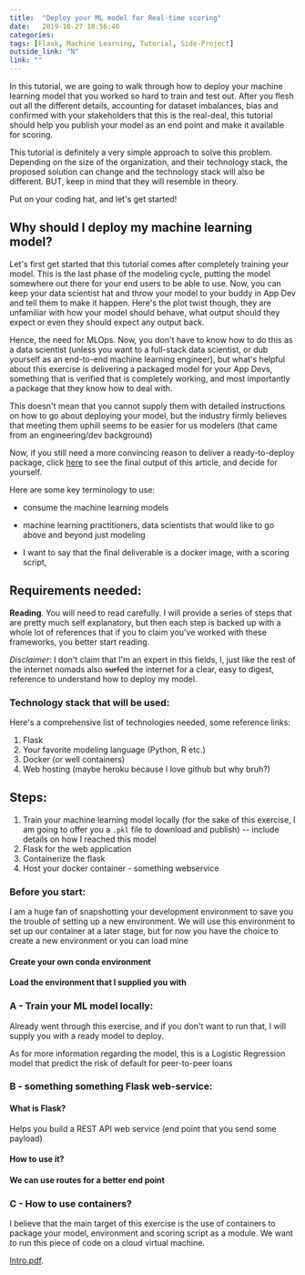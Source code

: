 ```yaml
---
title:  "Deploy your ML model for Real-time scoring"
date:   2019-10-27 18:56:46
categories:  
tags: [Flask, Machine Learning, Tutorial, Side-Project]
outside_link: "N"
link: ""
---
```

In this tutorial, we are going to walk through how to deploy your machine learning 
model that you worked so hard to train and test out. After you flesh out all the 
different details, accounting for dataset imbalances, bias and confirmed with your
stakeholders that this is the real-deal, this tutorial should help you publish your 
model as an end point and make it available for scoring. 

This tutorial is definitely a very simple approach to solve this problem. 
Depending on the size of the organization, and their technology stack, the proposed
solution can change and the technology stack will also be different. BUT, keep in 
mind that they will resemble in theory. 

Put on your coding hat, and let's get started!

## Why should I deploy my machine learning model?

Let's first get started that this tutorial comes after completely training your
model. This is the last phase of the modeling cycle, putting the model somewhere
out there for your end users to be able to use. Now, you can keep your data scientist
hat and throw your model to your buddy in App Dev and tell them to make it happen. 
Here's the plot twist though, they are unfamiliar with how your model should behave, 
what output should they expect or even they should expect any output back. 

Hence, the need for MLOps. Now, you don't have to know how to do this as a data 
scientist (unless you want to a full-stack data scientist, or dub yourself as
an end-to-end machine learning engineer), but what's helpful about this exercise 
is delivering a packaged model for your App Devs, something that is verified that 
is completely working, and most importantly a package that they know how to deal with. 

This doesn't mean that you cannot supply them with detailed instructions on how 
to go about deploying your model, but the industry firmly believes that meeting 
them uphill seems to be easier for us modelers (that came from an engineering/dev
background)

Now, if you still need a more convincing reason to deliver a ready-to-deploy package, 
click [here]() to see the final output of this article, and decide for yourself. 

Here are some key terminology to use: 
- consume the machine learning models
- machine learning practitioners, data scientists that would like to go above and
beyond just modeling 


- I want to say that the final deliverable is a docker image, with a scoring 
script, 
## Requirements needed: 
**Reading**. You will need to read carefully. I will provide a series of steps
that are pretty much self explanatory, but then each step is backed up with a whole
lot of references that if you to claim you've worked with these frameworks, you 
better start reading. 

_Disclaimer_: I don't claim that I'm an expert in this fields, I, just like the rest
of the internet nomads also ~~surfed~~ the internet for a clear, easy to digest, 
reference to understand how to deploy my model.

### Technology stack that will be used: 

Here's a comprehensive list of technologies needed, some reference links: 
1. Flask
2. Your favorite modeling language (Python, R etc.)
3. Docker (or well containers)
4. Web hosting (maybe heroku because I love github but why bruh?)

## Steps: 
1. Train your machine learning model locally (for the sake of this exercise, 
I am going to offer you a `.pkl` file to download and publish) -- include details
on how I reached this model 
2. Flask for the web application 
3. Containerize the flask
4. Host your docker container - something webservice

### Before you start:
I am a huge fan of snapshotting your development environment to save you the 
trouble of setting up a new environment. We will use this environment to set up 
our container at a later stage, but for now you have the choice to create a new
environment or you can load mine 

#### Create your own conda environment


#### Load the environment that I supplied you with


### A - Train your ML model locally: 
Already went through this exercise, and if you don't want to run that, I will 
supply you with a ready model to deploy. 

As for more information regarding the model, this is a Logistic Regression model 
that predict the risk of default for peer-to-peer loans 

### B - something something Flask web-service: 

#### What is Flask? 

Helps you build a REST API web service (end point that you send some payload)

#### How to use it? 


#### We can use routes for a better end point 

### C - How to use containers? 
I believe that the main target of this exercise is the use of containers to 
package your model, environment and scoring script as a module. We want to run 
this piece of code on a cloud virtual machine. 


[Intro.pdf](http://jadhosn.github.io/projects/sml.pdf).